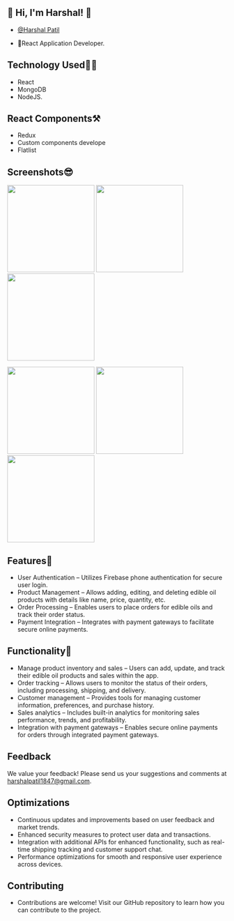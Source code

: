 ## 🔗 Hi, I'm Harshal! 👋

- [@Harshal Patil](https://github.com/GitHarshalPatil)

- 🚀React Application Developer.

## Technology Used🧑‍💻

- React
- MongoDB
- NodeJS.

## React Components⚒
- Redux
- Custom components develope
- Flatlist

## Screenshots😎
<img src="assets\projectImages\Screenshot(1.1).png" width="200" />
<img src="https://github.com/GitHarshalPatil/fratelli_fruits_appln/assets\projectImages\Screenshot(1.1).png" width="200" /> <img src="https://github.com/Rohit-Jorvekar/edible-oil-sell/assets/126452105/b3a4b5f6-16bc-450f-b81f-65d2743acf02" width="200" /> 


<img src="https://github.com/Rohit-Jorvekar/edible-oil-sell/assets/126452105/85fad8fe-0ec1-440c-8313-45dd82a45bad" width="200" /> <img src="https://github.com/Rohit-Jorvekar/edible-oil-sell/assets/126452105/b0bd7210-7d18-4219-a9e3-ff0f2b9e0547" width="200" /> 
<img src="https://github.com/Rohit-Jorvekar/edible-oil-sell/assets/126452105/27548416-d910-48bb-a59c-57ace7c06e68" width="200" /> 


## Features📓
- User Authentication – Utilizes Firebase phone authentication for secure user login.
- Product Management – Allows adding, editing, and deleting edible oil products with details like name, price, quantity, etc.
- Order Processing – Enables users to place orders for edible oils and track their order status.
- Payment Integration – Integrates with payment gateways to facilitate secure online payments.

## Functionality📝
- Manage product inventory and sales – Users can add, update, and track their edible oil products and sales within the app.
- Order tracking – Allows users to monitor the status of their orders, including processing, shipping, and delivery.
- Customer management – Provides tools for managing customer information, preferences, and purchase history.
- Sales analytics – Includes built-in analytics for monitoring sales performance, trends, and profitability.
- Integration with payment gateways – Enables secure online payments for orders through integrated payment gateways.

## Feedback
We value your feedback! Please send us your suggestions and comments at harshalpatil1847@gmail.com.

## Optimizations
- Continuous updates and improvements based on user feedback and market trends.
- Enhanced security measures to protect user data and transactions.
- Integration with additional APIs for enhanced functionality, such as real-time shipping tracking and customer support chat.
- Performance optimizations for smooth and responsive user experience across devices.
## Contributing
- Contributions are welcome! Visit our GitHub repository to learn how you can contribute to the project.